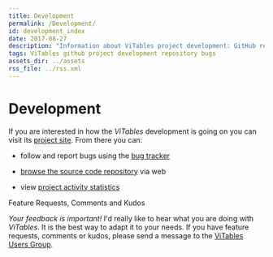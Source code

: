 ```yaml
---
title: Development
permalink: /Development/
id: development_index
date: 2017-08-27
description: "Information about ViTables project development: GitHub repository, bugs tracker, statistics and ViTables Users group."
tags: ViTables github project development repository bugs
assets_dir: ../assets
rss_file: ../rss.xml
---
```


# Development

If you are interested in how the *ViTables* development is going on you can visit its
[project site](https://github.com/uvemas/ViTables). From there you can:

- follow and report bugs using the [bug tracker](https://github.com/uvemas/ViTables/issues)

- [browse the source code repository](https://github.com/uvemas/ViTables) via web
 
- view [project activity statistics](https://github.com/uvemas/ViTables/graphs/contributors)

<div class="card" style="margin-bottom: 30px;">
    <div class="card-header">Feature Requests, Comments and Kudos</div>
    <div class="card-block card-info">
        <p class="card-text"><em>Your feedback is important!</em> I'd really like to hear what you are doing with <em>ViTables</em>. It is the
        best way to adapt it to your needs. If you have feature requests, comments or kudos, please
        send a message to the <a class="reference external" href="https://groups.google.com/forum/#!forum/vitables-users">ViTables Users Group</a>.</p>
    </div>
</div>
